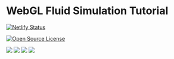 # WebGL Fluid Simulation Tutorial
[![Netlify Status](https://api.netlify.com/api/v1/badges/9323f5bb-e2c7-4f26-bba7-0df847c453f1/deploy-status)](https://app.netlify.com/sites/webgl2-fluid-simulation/deploys)

[![Open Source License](https://img.shields.io/github/license/htcrefactor/WebGL-Fluid-Simulation)](https://img.shields.io/github/license/htcrefactor/WebGL-Fluid-Simulation)

<img src="http://img.shields.io/badge/-WebGL-990000?style=flat&logo=WebGL&link=https://github.com/htcrefactor/WebGL-Fluid-Simulation"/>

<img src="http://img.shields.io/badge/-HTML-E34F26?style=flat&logo=HTML5&link=https://github.com/htcrefactor/WebGL-Fluid-Simulation"/>

<img src="http://img.shields.io/badge/-CSS3-1572B6?style=flat&logo=CSS3&link=https://github.com/htcrefactor/WebGL-Fluid-Simulation"/>

<img src="http://img.shields.io/badge/-Netlify-00C7B7?style=flat&logo=Netlify&link=https://github.com/htcrefactor/WebGL-Fluid-Simulation"/>

